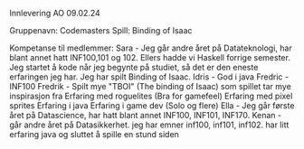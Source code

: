 Innlevering AO 09.02.24

Gruppenavn: Codemasters
Spill: Binding of Isaac

Kompetanse til medlemmer:
Sara - Jeg går andre året på Datateknologi, har blant annet hatt INF100,101 og 102. Ellers hadde vi Haskell forrige semester. Jeg startet å kode når jeg begynte på studiet, så det er den eneste erfaringen jeg har. Jeg har spilt Binding of Isaac. 
Idris - God i java
Fredric - INF100
Fredrik - 
Spilt mye "TBOI" (The binding of Isaac) som spillet tar mye inspirasjon fra
Erfaring med roguelites (Bra for gamefeel)
Erfaring med pixel sprites
Erfaring i java
Erfaring i game dev (Solo og flere)
Ella - Jeg går første året på Datascience, har hatt blant annet INF100, INF101, INF170.
Kenan - går andre året på Datasikkerhet. jeg har emner inf100, inf101, inf102. har litt erfaring java og sluttet å spille en stund siden



